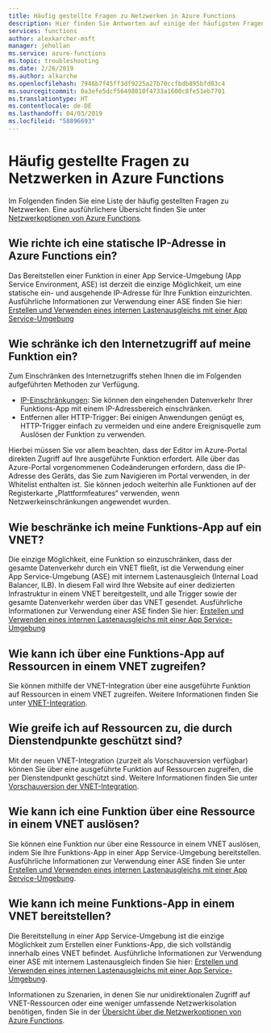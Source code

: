 ```yaml
---
title: Häufig gestellte Fragen zu Netzwerken in Azure Functions
description: Hier finden Sie Antworten auf einige der häufigsten Fragen und Szenarien im Zusammenhang mit Netzwerken in Azure Functions.
services: functions
author: alexkarcher-msft
manager: jehollan
ms.service: azure-functions
ms.topic: troubleshooting
ms.date: 2/26/2019
ms.author: alkarche
ms.openlocfilehash: 7946b7f45ff3df9225a27b70ccfbdb895bfd03c4
ms.sourcegitcommit: 0a3efe5dcf56498010f4733a1600c8fe51eb7701
ms.translationtype: HT
ms.contentlocale: de-DE
ms.lasthandoff: 04/03/2019
ms.locfileid: "58896693"
---
```

# <a name="frequently-asked-questions-about-networking-in-azure-functions"></a>Häufig gestellte Fragen zu Netzwerken in Azure Functions

Im Folgenden finden Sie eine Liste der häufig gestellten Fragen zu Netzwerken. Eine ausführlichere Übersicht finden Sie unter [Netzwerkoptionen von Azure Functions](functions-networking-options.md).

## <a name="how-do-i-set-a-static-ip-in-functions"></a>Wie richte ich eine statische IP-Adresse in Azure Functions ein?

Das Bereitstellen einer Funktion in einer App Service-Umgebung (App Service Environment, ASE) ist derzeit die einzige Möglichkeit, um eine statische ein- und ausgehende IP-Adresse für Ihre Funktion einzurichten. Ausführliche Informationen zur Verwendung einer ASE finden Sie hier: [Erstellen und Verwenden eines internen Lastenausgleichs mit einer App Service-Umgebung](../app-service/environment/create-ilb-ase.md)

## <a name="how-do-i-restrict-internet-access-to-my-function"></a>Wie schränke ich den Internetzugriff auf meine Funktion ein?

Zum Einschränken des Internetzugriffs stehen Ihnen die im Folgenden aufgeführten Methoden zur Verfügung.

* [IP-Einschränkungen](../app-service/app-service-ip-restrictions.md): Sie können den eingehenden Datenverkehr Ihrer Funktions-App mit einem IP-Adressbereich einschränken.
* Entfernen aller HTTP-Trigger: Bei einigen Anwendungen genügt es, HTTP-Trigger einfach zu vermeiden und eine andere Ereignisquelle zum Auslösen der Funktion zu verwenden.

Hierbei müssen Sie vor allem beachten, dass der Editor im Azure-Portal direkten Zugriff auf Ihre ausgeführte Funktion erfordert. Alle über das Azure-Portal vorgenommenen Codeänderungen erfordern, dass die IP-Adresse des Geräts, das Sie zum Navigieren im Portal verwenden, in der Whitelist enthalten ist. Sie können jedoch weiterhin alle Funktionen auf der Registerkarte „Plattformfeatures“ verwenden, wenn Netzwerkeinschränkungen angewendet wurden.

## <a name="how-do-i-restrict-my-function-app-to-a-vnet"></a>Wie beschränke ich meine Funktions-App auf ein VNET?

Die einzige Möglichkeit, eine Funktion so einzuschränken, dass der gesamte Datenverkehr durch ein VNET fließt, ist die Verwendung einer App Service-Umgebung (ASE) mit internem Lastenausgleich (Internal Load Balancer, ILB). In diesem Fall wird Ihre Website auf einer dedizierten Infrastruktur in einem VNET bereitgestellt, und alle Trigger sowie der gesamte Datenverkehr werden über das VNET gesendet. Ausführliche Informationen zur Verwendung einer ASE finden Sie hier: [Erstellen und Verwenden eines internen Lastenausgleichs mit einer App Service-Umgebung](../app-service/environment/create-ilb-ase.md)

## <a name="how-can-i-access-resources-in-a-vnet-from-a-function-app"></a>Wie kann ich über eine Funktions-App auf Ressourcen in einem VNET zugreifen?

Sie können mithilfe der VNET-Integration über eine ausgeführte Funktion auf Ressourcen in einem VNET zugreifen. Weitere Informationen finden Sie unter [VNET-Integration](functions-networking-options.md#vnet-integration).

## <a name="how-do-i-access-resources-protected-by-service-endpoints"></a>Wie greife ich auf Ressourcen zu, die durch Dienstendpunkte geschützt sind?

Mit der neuen VNET-Integration (zurzeit als Vorschauversion verfügbar) können Sie über eine ausgeführte Funktion auf Ressourcen zugreifen, die per Dienstendpunkt geschützt sind. Weitere Informationen finden Sie unter [Vorschauversion der VNET-Integration](functions-networking-options.md#preview-vnet-integration).

## <a name="how-can-i-trigger-a-function-from-a-resource-in-a-vnet"></a>Wie kann ich eine Funktion über eine Ressource in einem VNET auslösen?

Sie können eine Funktion nur über eine Ressource in einem VNET auslösen, indem Sie Ihre Funktions-App in einer App Service-Umgebung bereitstellen. Ausführliche Informationen zur Verwendung einer ASE finden Sie unter [Erstellen und Verwenden eines internen Lastenausgleichs mit einer App Service-Umgebung](../app-service/environment/create-ilb-ase.md).


## <a name="how-can-i-deploy-my-function-app-in-a-vnet"></a>Wie kann ich meine Funktions-App in einem VNET bereitstellen?

Die Bereitstellung in einer App Service-Umgebung ist die einzige Möglichkeit zum Erstellen einer Funktions-App, die sich vollständig innerhalb eines VNET befindet. Ausführliche Informationen zur Verwendung einer ASE mit internem Lastenausgleich finden Sie hier: [Erstellen und Verwenden eines internen Lastenausgleichs mit einer App Service-Umgebung](https://docs.microsoft.com/azure/app-service/environment/create-ilb-ase).

Informationen zu Szenarien, in denen Sie nur unidirektionalen Zugriff auf VNET-Ressourcen oder eine weniger umfassende Netzwerkisolation benötigen, finden Sie in der [Übersicht über die Netzwerkoptionen von Azure Functions](functions-networking-options.md).
